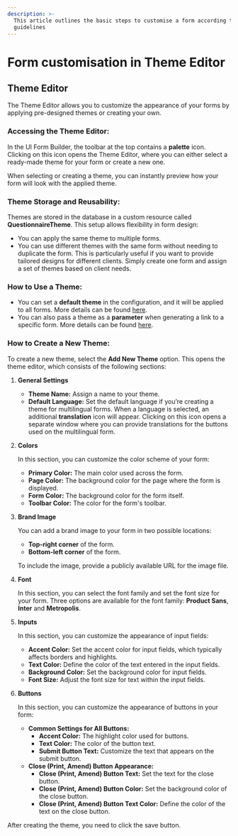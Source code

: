 ```yaml
---
description: >-
  This article outlines the basic steps to customise a form according to custom
  guidelines
---
```


# Form customisation in Theme Editor

## Theme Editor

The Theme Editor allows you to customize the appearance of your forms by applying pre-designed themes or creating your own.

### **Accessing the Theme Editor:**

In the UI Form Builder, the toolbar at the top contains a **palette** icon. Clicking on this icon opens the Theme Editor, where you can either select a ready-made theme for your form or create a new one.

When selecting or creating a theme, you can instantly preview how your form will look with the applied theme.

### **Theme Storage and Reusability:**

Themes are stored in the database in a custom resource called **QuestionnaireTheme**. This setup allows flexibility in form design:

* You can apply the same theme to multiple forms.
* You can use different themes with the same form without needing to duplicate the form. This is particularly useful if you want to provide tailored designs for different clients. Simply create one form and assign a set of themes based on client needs.

### **How to Use a Theme:**

* You can set a **default theme** in the configuration, and it will be applied to all forms. More details can be found [here](../configuration.md).
* You can also pass a theme as a **parameter** when generating a link to a specific form. More details can be found [here](../../../../reference/aidbox-forms/aidbox-sdc-api.md#parameters).

### **How to Create a New Theme:**

To create a new theme, select the **Add New Theme** option. This opens the theme editor, which consists of the following sections:

1. **General Settings**
   * **Theme Name:** Assign a name to your theme.
   * **Default Language:** Set the default language if you’re creating a theme for multilingual forms. When a language is selected, an additional **translation** icon will appear. Clicking on this icon opens a separate window where you can provide translations for the buttons used on the multilingual form.
2.  **Colors**

    In this section, you can customize the color scheme of your form:

    * **Primary Color:** The main color used across the form.
    * **Page Color:** The background color for the page where the form is displayed.
    * **Form Color:** The background color for the form itself.
    * **Toolbar Color:** The color for the form's toolbar.
3.  **Brand Image**

    You can add a brand image to your form in two possible locations:

    * **Top-right corner** of the form.
    * **Bottom-left corner** of the form.

    To include the image, provide a publicly available URL for the image file.
4.  **Font**

    In this section, you can select the font family and set the font size for your form. Three options are available for the font family: **Product Sans**, **Inter** and **Metropolis**.
5.  **Inputs**

    In this section, you can customize the appearance of input fields:

    * **Accent Color:** Set the accent color for input fields, which typically affects borders and highlights.
    * **Text Color:** Define the color of the text entered in the input fields.
    * **Background Color:** Set the background color for input fields.
    * **Font Size:** Adjust the font size for text within the input fields.
6.  **Buttons**

    In this section, you can customize the appearance of buttons in your form:

    * **Common Settings for All Buttons:**
      * **Accent Color:** The highlight color used for buttons.
      * **Text Color:** The color of the button text.
      * **Submit Button Text:** Customize the text that appears on the submit button.
    * **Close (Print, Amend) Button Appearance:**
      * **Close (Print, Amend) Button Text:** Set the text for the close button.
      * **Close (Print, Amend) Button Color:** Set the background color of the close button.
      * **Close (Print, Amend) Button Text Color:** Define the color of the text on the close button.

After creating the theme, you need to click the save button.



